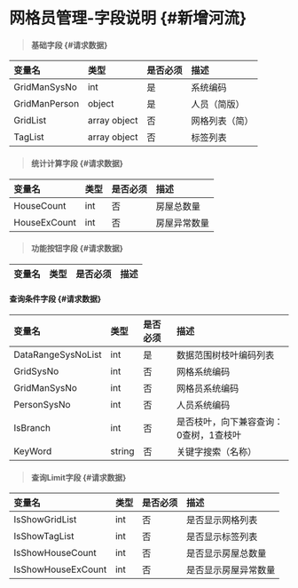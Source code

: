 # 网格员管理-字段说明 {#新增河流}

> #### 基础字段 {#请求数据}

| 变量名 | 类型 | 是否必须 | 描述 |
| :--- | :--- | :--- | :--- |
| GridManSysNo | int | 是 | 系统编码 |
| GridManPerson | object | 是 | 人员（简版） |
| GridList | array object | 否 | 网格列表（简） |
| TagList | array object | 否 | 标签列表 |

> #### 统计计算字段 {#请求数据}

| 变量名 | 类型 | 是否必须 | 描述 |
| :--- | :--- | :--- | :--- |
| HouseCount | int | 否 | 房屋总数量 |
| HouseExCount | int | 否 | 房屋异常数量 |

> #### 功能按钮字段 {#请求数据}

| 变量名 | 类型 | 是否必须 | 描述 |
| :--- | :--- | :--- | :--- |


#### 查询条件字段 {#请求数据}

| 变量名 | 类型 | 是否必须 | 描述 |
| :--- | :--- | :--- | :--- |
| DataRangeSysNoList | int | 是 | 数据范围树枝叶编码列表 |
| GridSysNo | int | 否 | 网格系统编码 |
| GridManSysNo | int | 否 | 网格员系统编码 |
| PersonSysNo | int | 否 | 人员系统编码 |
| IsBranch | int | 否 | 是否枝叶，向下兼容查询：0查树，1查枝叶 |
| KeyWord | string | 否 | 关键字搜索（名称） |

> #### 查询Limit字段 {#请求数据}

| 变量名 | 类型 | 是否必须 | 描述 |
| :--- | :--- | :--- | :--- |
| IsShowGridList | int | 否 | 是否显示网格列表 |
| IsShowTagList | int | 否 | 是否显示标签列表 |
| IsShowHouseCount | int | 否 | 是否显示房屋总数量 |
| IsShowHouseExCount | int | 否 | 是否显示房屋异常数量 |



